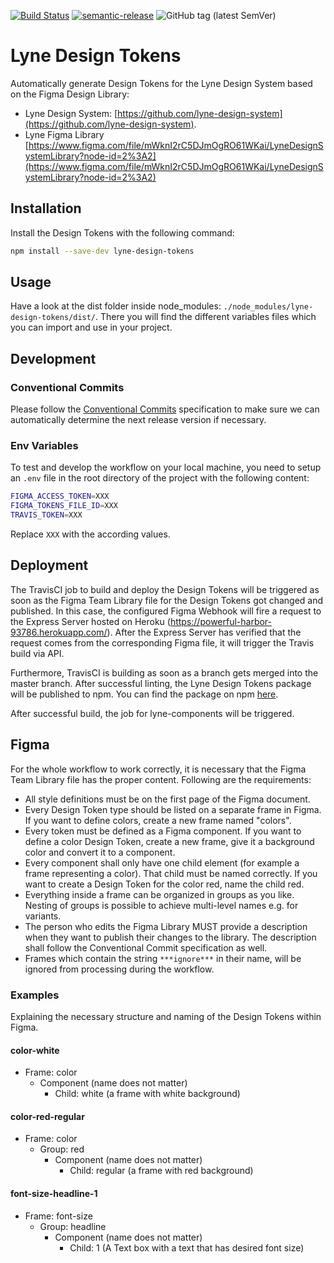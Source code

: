 [![Build Status](https://travis-ci.org/lyne-design-system/lyne-design-tokens.svg?branch=master)](https://travis-ci.org/lyne-design-system/lyne-design-tokens) [![semantic-release](https://img.shields.io/badge/%20%20%F0%9F%93%A6%F0%9F%9A%80-semantic--release-e10079.svg)](https://github.com/semantic-release/semantic-release) ![GitHub tag (latest SemVer)](https://img.shields.io/github/v/tag/lyne-design-system/lyne-design-tokens?label=release)

# Lyne Design Tokens

Automatically generate Design Tokens for the Lyne Design System based on the Figma Design Library:
- Lyne Design System: [https://github.com/lyne-design-system](https://github.com/lyne-design-system).
- Lyne Figma Library [https://www.figma.com/file/mWknI2rC5DJmOgRO61WKai/LyneDesignSystemLibrary?node-id=2%3A2](https://www.figma.com/file/mWknI2rC5DJmOgRO61WKai/LyneDesignSystemLibrary?node-id=2%3A2)

## Installation

Install the Design Tokens with the following command:
```bash
npm install --save-dev lyne-design-tokens
```

## Usage

Have a look at the dist folder inside node_modules: `./node_modules/lyne-design-tokens/dist/`. There you will find the different variables files which you can import and use in your project.

## Development

### Conventional Commits

Please follow the [Conventional Commits](https://www.conventionalcommits.org/en/v1.0.0/) specification to make sure we can automatically determine the next release version if necessary.

### Env Variables

To test and develop the workflow on your local machine, you need to setup an `.env` file in the root directory of the project with the following content:
```bash
FIGMA_ACCESS_TOKEN=XXX
FIGMA_TOKENS_FILE_ID=XXX
TRAVIS_TOKEN=XXX
```

Replace `XXX` with the according values.

## Deployment

The TravisCI job to build and deploy the Design Tokens will be triggered as soon as the Figma Team Library file for the Design Tokens got changed and published. In this case, the configured Figma Webhook will fire a request to the Express Server hosted on Heroku (https://powerful-harbor-93786.herokuapp.com/). After the Express Server has verified that the request comes from the corresponding Figma file, it will trigger the Travis build via API.

Furthermore, TravisCI is building as soon as a branch gets merged into the master branch. After successful linting, the Lyne Design Tokens package will be published to npm. You can find the package on npm [here](https://www.npmjs.com/package/lyne-design-tokens).

After successful build, the job for lyne-components will be triggered.

## Figma

For the whole workflow to work correctly, it is necessary that the Figma Team Library file has the proper content. Following are the requirements:
- All style definitions must be on the first page of the Figma document.
- Every Design Token type should be listed on a separate frame in Figma. If you want to define colors, create a new frame named "colors".
- Every token must be defined as a Figma component. If you want to define a color Design Token, create a new frame, give it a background color and convert it to a component.
- Every component shall only have one child element (for example a frame representing a color). That child must be named correctly. If you want to create a Design Token for the color red, name the child red.
- Everything inside a frame can be organized in groups as you like. Nesting of groups is possible to achieve multi-level names e.g. for variants.
- The person who edits the Figma Library MUST provide a description when they want to publish their changes to the library. The description shall follow the Conventional Commit specification as well.
- Frames which contain the string ```***ignore***``` in their name, will be ignored from processing during the workflow.

### Examples
Explaining the necessary structure and naming of the Design Tokens within Figma.

#### color-white
- Frame: color
  - Component (name does not matter)
    - Child: white (a frame with white background)

#### color-red-regular
- Frame: color
  - Group: red
    - Component (name does not matter)
      - Child: regular (a frame with red background)

#### font-size-headline-1
- Frame: font-size
  - Group: headline
    - Component (name does not matter)
      - Child: 1 (A Text box with a text that has desired font size)
